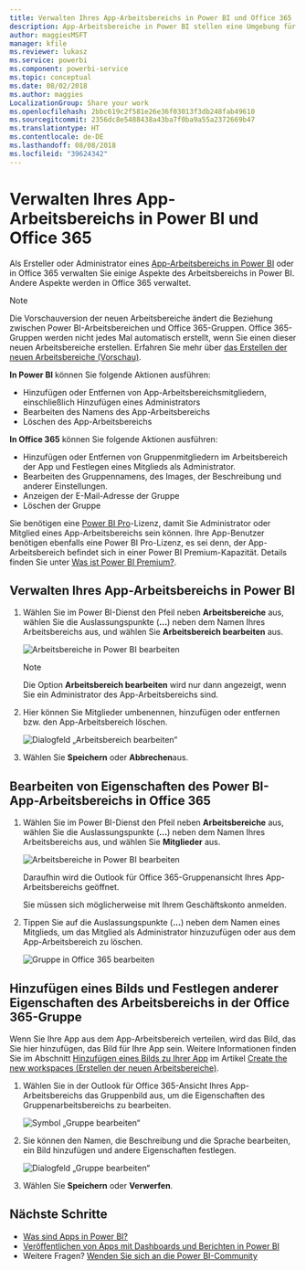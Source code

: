 ```yaml
---
title: Verwalten Ihres App-Arbeitsbereichs in Power BI und Office 365
description: App-Arbeitsbereiche in Power BI stellen eine Umgebung für die Zusammenarbeit dar, die auf Office 365-Gruppen basiert. Verwalten Sie Ihre App-Arbeitsbereiche sowohl in Power BI als auch in Office 365.
author: maggiesMSFT
manager: kfile
ms.reviewer: lukasz
ms.service: powerbi
ms.component: powerbi-service
ms.topic: conceptual
ms.date: 08/02/2018
ms.author: maggies
LocalizationGroup: Share your work
ms.openlocfilehash: 2bbc619c2f581e26e36f03013f3db248fab49610
ms.sourcegitcommit: 2356dc8e5488438a43ba7f0ba9a55a2372669b47
ms.translationtype: HT
ms.contentlocale: de-DE
ms.lasthandoff: 08/08/2018
ms.locfileid: "39624342"
---
```

# <a name="manage-your-app-workspace-in-power-bi-and-office-365"></a>Verwalten Ihres App-Arbeitsbereichs in Power BI und Office 365
Als Ersteller oder Administrator eines [App-Arbeitsbereichs in Power BI](service-install-use-apps.md) oder in Office 365 verwalten Sie einige Aspekte des Arbeitsbereichs in Power BI. Andere Aspekte werden in Office 365 verwaltet. 

> [!NOTE]
> Die Vorschauversion der neuen Arbeitsbereiche ändert die Beziehung zwischen Power BI-Arbeitsbereichen und Office 365-Gruppen. Office 365-Gruppen werden nicht jedes Mal automatisch erstellt, wenn Sie einen dieser neuen Arbeitsbereiche erstellen. Erfahren Sie mehr über [das Erstellen der neuen Arbeitsbereiche (Vorschau)](service-create-the-new-workspaces.md).

**In Power BI** können Sie folgende Aktionen ausführen:

* Hinzufügen oder Entfernen von App-Arbeitsbereichsmitgliedern, einschließlich Hinzufügen eines Administrators
* Bearbeiten des Namens des App-Arbeitsbereichs
* Löschen des App-Arbeitsbereichs

**In Office 365** können Sie folgende Aktionen ausführen:

* Hinzufügen oder Entfernen von Gruppenmitgliedern im Arbeitsbereich der App und Festlegen eines Mitglieds als Administrator.
* Bearbeiten des Gruppennamens, des Images, der Beschreibung und anderer Einstellungen.
* Anzeigen der E-Mail-Adresse der Gruppe
* Löschen der Gruppe

Sie benötigen eine [Power BI Pro](service-free-vs-pro.md)-Lizenz, damit Sie Administrator oder Mitglied eines App-Arbeitsbereichs sein können. Ihre App-Benutzer benötigen ebenfalls eine Power BI Pro-Lizenz, es sei denn, der App-Arbeitsbereich befindet sich in einer Power BI Premium-Kapazität. Details finden Sie unter [Was ist Power BI Premium?](service-premium.md).

## <a name="edit-your-app-workspace-in-power-bi"></a>Verwalten Ihres App-Arbeitsbereichs in Power BI
1. Wählen Sie im Power BI-Dienst den Pfeil neben **Arbeitsbereiche** aus, wählen Sie die Auslassungspunkte (**...**) neben dem Namen Ihres Arbeitsbereichs aus, und wählen Sie **Arbeitsbereich bearbeiten** aus. 
   
   ![Arbeitsbereiche in Power BI bearbeiten](media/service-manage-app-workspace-in-power-bi-and-office-365/power-bi-app-ellipsis.png)
   
   > [!NOTE]
   > Die Option **Arbeitsbereich bearbeiten** wird nur dann angezeigt, wenn Sie ein Administrator des App-Arbeitsbereichs sind.
   > 
   > 
2. Hier können Sie Mitglieder umbenennen, hinzufügen oder entfernen bzw. den App-Arbeitsbereich löschen. 
   
   ![Dialogfeld „Arbeitsbereich bearbeiten“](media/service-manage-app-workspace-in-power-bi-and-office-365/power-bi-app-edit-workspace.png)
3. Wählen Sie **Speichern** oder **Abbrechen**aus.

## <a name="edit-power-bi-app-workspace-properties-in-office-365"></a>Bearbeiten von Eigenschaften des Power BI-App-Arbeitsbereichs in Office 365
1. Wählen Sie im Power BI-Dienst den Pfeil neben **Arbeitsbereiche** aus, wählen Sie die Auslassungspunkte (**...**) neben dem Namen Ihres Arbeitsbereichs aus, und wählen Sie **Mitglieder** aus. 
   
   ![Arbeitsbereiche in Power BI bearbeiten](media/service-manage-app-workspace-in-power-bi-and-office-365/power-bi-app-ellipsis.png)
   
   Daraufhin wird die Outlook für Office 365-Gruppenansicht Ihres App-Arbeitsbereichs geöffnet.
   
   Sie müssen sich möglicherweise mit Ihrem Geschäftskonto anmelden.
2. Tippen Sie auf die Auslassungspunkte (**...**) neben dem Namen eines Mitglieds, um das Mitglied als Administrator hinzuzufügen oder aus dem App-Arbeitsbereich zu löschen. 
   
   ![Gruppe in Office 365 bearbeiten](media/service-manage-app-workspace-in-power-bi-and-office-365/pbi_managegroupo365.png)

## <a name="add-an-image-and-set-other-workspace-properties-in-the-office-365-group"></a>Hinzufügen eines Bilds und Festlegen anderer Eigenschaften des Arbeitsbereichs in der Office 365-Gruppe
Wenn Sie Ihre App aus dem App-Arbeitsbereich verteilen, wird das Bild, das Sie hier hinzufügen, das Bild für Ihre App sein. Weitere Informationen finden Sie im Abschnitt [Hinzufügen eines Bilds zu Ihrer App](service-create-workspaces.md#add-an-image-to-your-office-365-app-workspace-optional) im Artikel [Create the new workspaces (Erstellen der neuen Arbeitsbereiche)](service-create-workspaces.md).

1. Wählen Sie in der Outlook für Office 365-Ansicht Ihres App-Arbeitsbereichs das Gruppenbild aus, um die Eigenschaften des Gruppenarbeitsbereichs zu bearbeiten.
   
   ![Symbol „Gruppe bearbeiten“](media/service-manage-app-workspace-in-power-bi-and-office-365/pbi_editgroupo365.png)
2. Sie können den Namen, die Beschreibung und die Sprache bearbeiten, ein Bild hinzufügen und andere Eigenschaften festlegen.
   
   ![Dialogfeld „Gruppe bearbeiten“](media/service-manage-app-workspace-in-power-bi-and-office-365/pbi_editgrpo365dialog.png)
3. Wählen Sie **Speichern** oder **Verwerfen**.

## <a name="next-steps"></a>Nächste Schritte
* [Was sind Apps in Power BI?](service-install-use-apps.md)
* [Veröffentlichen von Apps mit Dashboards und Berichten in Power BI](service-create-distribute-apps.md)
* Weitere Fragen? [Wenden Sie sich an die Power BI-Community](http://community.powerbi.com/)

